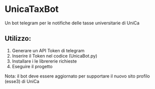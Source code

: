 # UnicaTaxBot
Un bot telegram per le notifiche delle tasse universitarie di UniCa

## Utilizzo:
1) Generare un API Token di telegram
2) Inserire il Token nel codice (UnicaBot.py)
3) Installare i le librererie richieste
4) Eseguire il progetto 

Nota: il bot deve essere aggiornato per supportare il nuovo sito profilo (esse3) di UniCa
